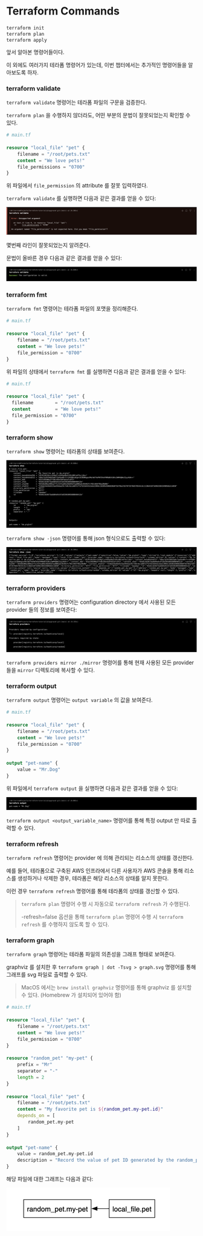 # Terraform Commands

```Shell
terraform init
terraform plan
terraform apply
```

앞서 알아본 명령어들이다.

이 외에도 여러가지 테라폼 명령어가 있는데, 이번 챕터에서는 추가적인 명령어들을 알아보도록 하자.


### terraform validate

`terraform validate` 명령어는 테라폼 파일의 구문을 검증한다.

`terraform plan` 을 수행하지 않더라도, 어떤 부분의 문법이 잘못되었는지 확인할 수 있다.

```terraform
# main.tf

resource "local_file" "pet" {
    filename = "/root/pets.txt"
    content = "We love pets!"
    file_permissions = "0700"
}
```

위 파일에서 `file_permission` 의 attribute 를 잘못 입력하였다.

`terraform validate` 를 실행하면 다음과 같은 결과를 얻을 수 있다:

![img.png](../images/4-working-with-terraform/1-terraform-commands/img.png)

몇번째 라인이 잘못되었는지 알려준다.

문법이 올바른 경우 다음과 같은 결과를 얻을 수 있다:

![img_1.png](../images/4-working-with-terraform/1-terraform-commands/img_1.png)

### terraform fmt

`terraform fmt` 명령어는 테라폼 파일의 포맷을 정리해준다.

```terraform
# main.tf

resource "local_file" "pet" {
    filename = "/root/pets.txt"
    content = "We love pets!"
    file_permission = "0700"
}
```

위 파일의 상태에서 `terraform fmt` 를 실행하면 다음과 같은 결과를 얻을 수 있다:

```terraform
# main.tf

resource "local_file" "pet" {
  filename        = "/root/pets.txt"
  content         = "We love pets!"
  file_permission = "0700"
}
```

### terraform show

`terraform show` 명령어는 테라폼의 상태를 보여준다.

![img_2.png](../images/4-working-with-terraform/1-terraform-commands/img_2.png)

`terraform show -json` 명령어를 통해 json 형식으로도 출력할 수 있다:

![img_3.png](../images/4-working-with-terraform/1-terraform-commands/img_3.png)

### terraform providers

`terraform providers` 명령어는 configuration directory 에서 사용된 모든 provider 들의 정보를 보여준다:

![img_4.png](../images/4-working-with-terraform/1-terraform-commands/img_4.png)

`terraform providers mirror ./mirror` 명령어를 통해 현재 사용된 모든 provider 들을 `mirror` 디렉토리에 복사할 수 있다.

### terraform output

`terraform output` 명령어는 `output variable` 의 값을 보여준다.

```terraform
# main.tf

resource "local_file" "pet" {
    filename = "/root/pets.txt"
    content = "We love pets!"
    file_permission = "0700"
}

output "pet-name" {
    value = "Mr.Dog"
}
```

위 파일에서 `terraform output` 을 실행하면 다음과 같은 결과를 얻을 수 있다:

![img_5.png](../images/4-working-with-terraform/1-terraform-commands/img_5.png)

`terraform output <output_variable_name>` 명령어를 통해 특정 output 만 따로 출력할 수 있다.

### terraform refresh

`terraform refresh` 명령어는 provider 에 의해 관리되는 리소스의 상태를 갱신한다.

예를 들어, 테라폼으로 구축된 AWS 인프라에서 다른 사용자가 AWS 콘솔을 통해 리소스를 생성하거나 삭제한 경우, 테라폼은 해당 리소스의 상태를 알지 못한다.

이런 경우 `terraform refresh` 명령어를 통해 테라폼의 상태를 갱신할 수 있다.

>`terraform plan` 명령어 수행 시 자동으로 `terraform refresh` 가 수행된다.
> 
> -refresh=false 옵션을 통해 `terraform plan` 명령어 수행 시 `terraform refresh` 를 수행하지 않도록 할 수 있다.


### terraform graph

`terraform graph` 명령어는 테라폼 파일의 의존성을 그래프 형태로 보여준다.

graphviz 를 설치한 후 `terraform graph | dot -Tsvg > graph.svg` 명령어를 통해 그래프를 svg 파일로 출력할 수 있다.

> MacOS 에서는 `brew install graphviz` 명령어를 통해 graphviz 를 설치할 수 있다. (Homebrew 가 설치되어 있어야 함)

```terraform
# main.tf

resource "local_file" "pet" {
    filename = "/root/pets.txt"
    content = "We love pets!"
    file_permission = "0700"
}

resource "random_pet" "my-pet" {
    prefix = "Mr"
    separator = "-"
    length = 2
}

resource "local_file" "pet" {
    filename = "/root/pets.txt"
    content = "My favorite pet is ${random_pet.my-pet.id}"
    depends_on = [
        random_pet.my-pet
    ]
}

output "pet-name" {
    value = random_pet.my-pet.id
    description = "Record the value of pet ID generated by the random_pet resource"
}

```

해당 파일에 대한 그래프는 다음과 같다:

![img_7.png](../images/4-working-with-terraform/1-terraform-commands/img_7.png)

